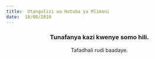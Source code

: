 ```yaml
---
title:  Utangulizi wa Hotuba ya Mlimani
date:  18/08/2019
---
```


### <center>Tunafanya kazi kwenye somo hili.</center>
<center>Tafadhali   rudi baadaye.</center>